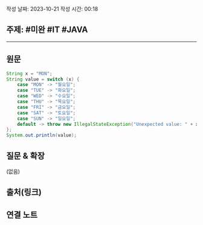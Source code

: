 

작성 날짜: 2023-10-21
작성 시간: 00:18

## 주제: #미완 #IT #JAVA

----
## 원문
```java
String x = "MON";  
String value = switch (x) {  
    case "MON" -> "월요일";  
    case "TUE" -> "화요일";  
    case "WED" -> "수요일";  
    case "THU" -> "목요일";  
    case "FRI" -> "금요일";  
    case "SAT" -> "토요일";  
    case "SUN" -> "일요일";  
    default -> throw new IllegalStateException("Unexpected value: " + x);  
};  
System.out.println(value);
```

## 질문 & 확장

(없음)

## 출처(링크)


## 연결 노트











